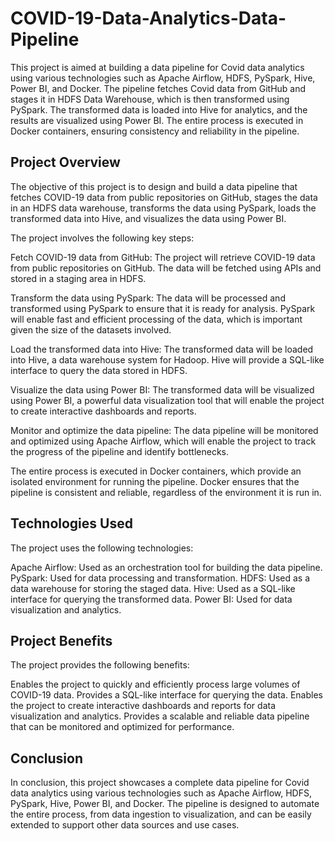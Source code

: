 # COVID-19-Data-Analytics-Data-Pipeline

This project is aimed at building a data pipeline for Covid data analytics using various technologies such as Apache Airflow, HDFS, PySpark, Hive, Power BI, and Docker. The pipeline fetches Covid data from GitHub and stages it in HDFS Data Warehouse, which is then transformed using PySpark. The transformed data is loaded into Hive for analytics, and the results are visualized using Power BI. The entire process is executed in Docker containers, ensuring consistency and reliability in the pipeline.

## Project Overview

The objective of this project is to design and build a data pipeline that fetches COVID-19 data from public repositories on GitHub, stages the data in an HDFS data warehouse, transforms the data using PySpark, loads the transformed data into Hive, and visualizes the data using Power BI.

The project involves the following key steps:

Fetch COVID-19 data from GitHub: The project will retrieve COVID-19 data from public repositories on GitHub. The data will be fetched using APIs and stored in a staging area in HDFS.

Transform the data using PySpark: The data will be processed and transformed using PySpark to ensure that it is ready for analysis. PySpark will enable fast and efficient processing of the data, which is important given the size of the datasets involved.

Load the transformed data into Hive: The transformed data will be loaded into Hive, a data warehouse system for Hadoop. Hive will provide a SQL-like interface to query the data stored in HDFS.

Visualize the data using Power BI: The transformed data will be visualized using Power BI, a powerful data visualization tool that will enable the project to create interactive dashboards and reports.

Monitor and optimize the data pipeline: The data pipeline will be monitored and optimized using Apache Airflow, which will enable the project to track the progress of the pipeline and identify bottlenecks.

The entire process is executed in Docker containers, which provide an isolated environment for running the pipeline. Docker ensures that the pipeline is consistent and reliable, regardless of the environment it is run in.

## Technologies Used
The project uses the following technologies:

Apache Airflow: Used as an orchestration tool for building the data pipeline.
PySpark: Used for data processing and transformation.
HDFS: Used as a data warehouse for storing the staged data.
Hive: Used as a SQL-like interface for querying the transformed data.
Power BI: Used for data visualization and analytics.

## Project Benefits
The project provides the following benefits:

Enables the project to quickly and efficiently process large volumes of COVID-19 data.
Provides a SQL-like interface for querying the data.
Enables the project to create interactive dashboards and reports for data visualization and analytics.
Provides a scalable and reliable data pipeline that can be monitored and optimized for performance.

## Conclusion
In conclusion, this project showcases a complete data pipeline for Covid data analytics using various technologies such as Apache Airflow, HDFS, PySpark, Hive, Power BI, and Docker. The pipeline is designed to automate the entire process, from data ingestion to visualization, and can be easily extended to support other data sources and use cases.
